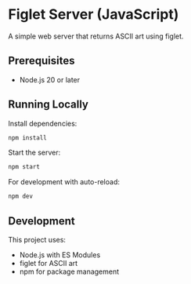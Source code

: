 # Figlet Server (JavaScript)

A simple web server that returns ASCII art using figlet.

## Prerequisites

- Node.js 20 or later

## Running Locally

Install dependencies:
```bash
npm install
```

Start the server:
```bash
npm start
```

For development with auto-reload:
```bash
npm dev
```

## Development

This project uses:
- Node.js with ES Modules
- figlet for ASCII art
- npm for package management